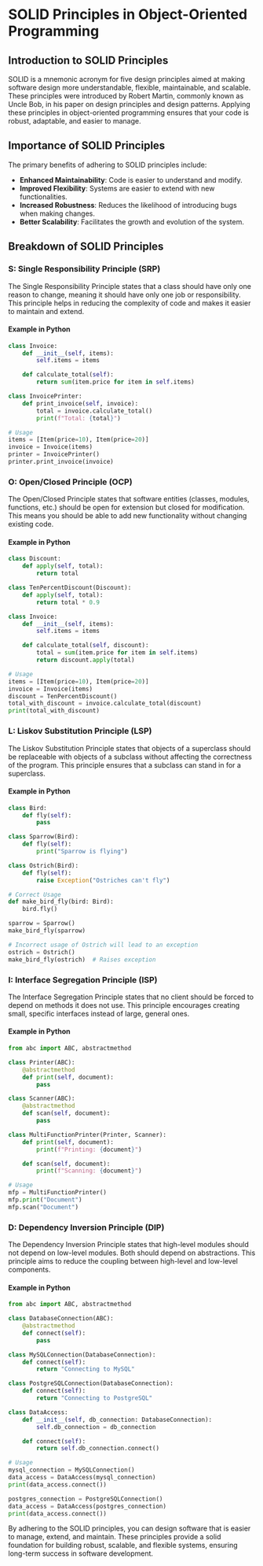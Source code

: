 
# SOLID Principles in Object-Oriented Programming

## Introduction to SOLID Principles

SOLID is a mnemonic acronym for five design principles aimed at making software design more understandable, flexible, maintainable, and scalable. These principles were introduced by Robert Martin, commonly known as Uncle Bob, in his paper on design principles and design patterns. Applying these principles in object-oriented programming ensures that your code is robust, adaptable, and easier to manage.

## Importance of SOLID Principles

The primary benefits of adhering to SOLID principles include:

- **Enhanced Maintainability**: Code is easier to understand and modify.
- **Improved Flexibility**: Systems are easier to extend with new functionalities.
- **Increased Robustness**: Reduces the likelihood of introducing bugs when making changes.
- **Better Scalability**: Facilitates the growth and evolution of the system.

## Breakdown of SOLID Principles

### S: Single Responsibility Principle (SRP)

The Single Responsibility Principle states that a class should have only one reason to change, meaning it should have only one job or responsibility. This principle helps in reducing the complexity of code and makes it easier to maintain and extend.

#### Example in Python

```python
class Invoice:
    def __init__(self, items):
        self.items = items

    def calculate_total(self):
        return sum(item.price for item in self.items)

class InvoicePrinter:
    def print_invoice(self, invoice):
        total = invoice.calculate_total()
        print(f"Total: {total}")

# Usage
items = [Item(price=10), Item(price=20)]
invoice = Invoice(items)
printer = InvoicePrinter()
printer.print_invoice(invoice)
```

### O: Open/Closed Principle (OCP)

The Open/Closed Principle states that software entities (classes, modules, functions, etc.) should be open for extension but closed for modification. This means you should be able to add new functionality without changing existing code.

#### Example in Python

```python
class Discount:
    def apply(self, total):
        return total

class TenPercentDiscount(Discount):
    def apply(self, total):
        return total * 0.9

class Invoice:
    def __init__(self, items):
        self.items = items

    def calculate_total(self, discount):
        total = sum(item.price for item in self.items)
        return discount.apply(total)

# Usage
items = [Item(price=10), Item(price=20)]
invoice = Invoice(items)
discount = TenPercentDiscount()
total_with_discount = invoice.calculate_total(discount)
print(total_with_discount)
```

### L: Liskov Substitution Principle (LSP)

The Liskov Substitution Principle states that objects of a superclass should be replaceable with objects of a subclass without affecting the correctness of the program. This principle ensures that a subclass can stand in for a superclass.

#### Example in Python

```python
class Bird:
    def fly(self):
        pass

class Sparrow(Bird):
    def fly(self):
        print("Sparrow is flying")

class Ostrich(Bird):
    def fly(self):
        raise Exception("Ostriches can't fly")

# Correct Usage
def make_bird_fly(bird: Bird):
    bird.fly()

sparrow = Sparrow()
make_bird_fly(sparrow)

# Incorrect usage of Ostrich will lead to an exception
ostrich = Ostrich()
make_bird_fly(ostrich)  # Raises exception
```

### I: Interface Segregation Principle (ISP)

The Interface Segregation Principle states that no client should be forced to depend on methods it does not use. This principle encourages creating small, specific interfaces instead of large, general ones.

#### Example in Python

```python
from abc import ABC, abstractmethod

class Printer(ABC):
    @abstractmethod
    def print(self, document):
        pass

class Scanner(ABC):
    @abstractmethod
    def scan(self, document):
        pass

class MultiFunctionPrinter(Printer, Scanner):
    def print(self, document):
        print(f"Printing: {document}")

    def scan(self, document):
        print(f"Scanning: {document}")

# Usage
mfp = MultiFunctionPrinter()
mfp.print("Document")
mfp.scan("Document")
```

### D: Dependency Inversion Principle (DIP)

The Dependency Inversion Principle states that high-level modules should not depend on low-level modules. Both should depend on abstractions. This principle aims to reduce the coupling between high-level and low-level components.

#### Example in Python

```python
from abc import ABC, abstractmethod

class DatabaseConnection(ABC):
    @abstractmethod
    def connect(self):
        pass

class MySQLConnection(DatabaseConnection):
    def connect(self):
        return "Connecting to MySQL"

class PostgreSQLConnection(DatabaseConnection):
    def connect(self):
        return "Connecting to PostgreSQL"

class DataAccess:
    def __init__(self, db_connection: DatabaseConnection):
        self.db_connection = db_connection

    def connect(self):
        return self.db_connection.connect()

# Usage
mysql_connection = MySQLConnection()
data_access = DataAccess(mysql_connection)
print(data_access.connect())

postgres_connection = PostgreSQLConnection()
data_access = DataAccess(postgres_connection)
print(data_access.connect())
```

By adhering to the SOLID principles, you can design software that is easier to manage, extend, and maintain. These principles provide a solid foundation for building robust, scalable, and flexible systems, ensuring long-term success in software development.
